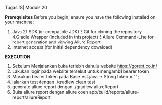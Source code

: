 Tugas 18| Module 20

**Prerequisites**
Before you begin, ensure you have the following installed on your machine:

1. Java 21 SDK (or compatible JDK)
2.Git for cloning the repository 
4.Gradle Wrapper (included in this project) 
5.Allure Command-Line for report generation and viewing Allure Report
6. Internet access (for initial dependency download)

  

**EXECUTION**
1. Sebelum Menjalankan buka terlebih dahulu website https://gorest.co.in/
2. Lakukan login pada website tersebut untuk mengambil bearer token
3. Masukan bearer token pada BaseTest.java ->  String token = "";
4. jalankan test dengan ./gradlew clean test
5. generate allure report dengan ./gradlew allureReport
6. Buka allure report dengan allure open app/build/reports/allure-report/allureReport
